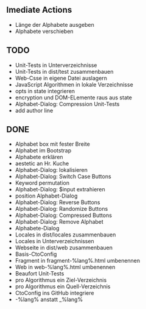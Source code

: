 ## Imediate Actions

* Länge der Alphabete ausgeben
* Alphabete verschieben

## TODO

* Unit-Tests in Unterverzeichnisse
* Unit-Tests in dist/test zusammenbauen
* Web-Csse in eigene Datei auslagern
* JavaScript Algorithmen in lokale Verzeichnisse
* opts in state integrieren
* encryption und DOM-ELemente raus aus state
* Alphabet-Dialog: Compression Unit-Tests
* add author line

## DONE

* Alphabet box mit fester Breite
* Alphabet im Bootstrap
* Alphabete erklären
* aestetic an Hr. Kuche
* Alphabet-Dialog: lokalisieren
* Alphabet-Dialog: Switch Case Buttons
* Keyword permutation
* Alphabet-Dialog: $input extrahieren
* position Alphabet-Dialog
* Alphabet-Dialog: Reverse Buttons
* Alphabet-Dialog: Randomize Buttons
* Alphabet-Dialog: Compressed Buttons
* Alphabet-Dialog: Remove Alphabet
* Alphabete-Dialog
* Locales in dist/locales zusammenbauen
* Locales in Unterverzeichnissen
* Webseite in dist/web zusammenbauen
* Basis-CtoConfig
* Fragment in fragment-%lang%.html umbenennen
* Web in web-%lang%.html umbenennen
* Beaufort Unit-Tests
* pro Algorithmus ein Ziel-Verzeichnis
* pro Algorithmus ein Quell-Verzeichnis
* CtoConfig ins GitHub integriere
* -%lang% anstatt _%lang%
